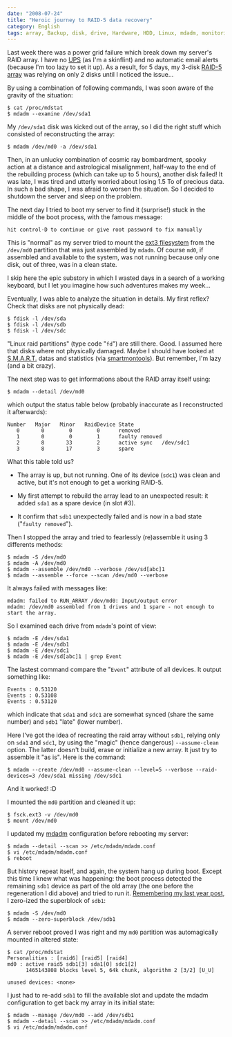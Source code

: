 ```yaml
---
date: "2008-07-24"
title: "Heroic journey to RAID-5 data recovery"
category: English
tags: array, Backup, disk, drive, Hardware, HDD, Linux, mdadm, monitoring, RAID, Server, system, UPS
---
```


Last week there was a power grid failure which break down my server's RAID array. I have no [UPS](https://en.wikipedia.org/wiki/Uninterruptible_power_supply) (as I'm a skinflint) and no automatic email alerts (because I'm too lazy to set it up). As a result, for 5 days, my 3-disk [RAID-5 array](https://en.wikipedia.org/wiki/RAID_5) was relying on only 2 disks until I noticed the issue...

By using a combination of following commands, I was soon aware of the gravity of the situation:

```shell-session
$ cat /proc/mdstat
$ mdadm --examine /dev/sda1
```

My `/dev/sda1` disk was kicked out of the array, so I did the right stuff which consisted of reconstructing the array:

```shell-session
$ mdadm /dev/md0 -a /dev/sda1
```

Then, in an unlucky combination of cosmic ray bombardment, spooky action at a distance and astrological misalignment, half-way to the end of the rebuilding process (which can take up to 5 hours), another disk failed! It was late, I was tired and utterly worried about losing 1.5 To of precious data. In such a bad shape, I was afraid to worsen the situation. So I decided to shutdown the server and sleep on the problem.

The next day I tried to boot my server to find it (surprise!) stuck in the middle of the boot process, with the famous message:

```text
hit control-D to continue or give root password to fix manually
```

This is "normal" as my server tried to mount the [ext3 filesystem](https://en.wikipedia.org/wiki/Ext3) from the `/dev/md0` partition that was just assembled by `mdadm`. Of course `md0`, if assembled and available to the system, was not running because only one disk, out of three, was in a clean state.

I skip here the epic substory in which I wasted days in a search of a working keyboard, but I let you imagine how such adventures makes my week...

Eventually, I was able to analyze the situation in details. My first reflex? Check that disks are not physically dead:

```shell-session
$ fdisk -l /dev/sda
$ fdisk -l /dev/sdb
$ fdisk -l /dev/sdc
```

"Linux raid partitions" (type code "`fd`") are still there. Good. I assumed here that disks where not physically damaged. Maybe I should have looked at [S.M.A.R.T.](https://en.wikipedia.org/wiki/Self-Monitoring,_Analysis,_and_Reporting_Technology) datas and statistics (via [smartmontools](https://smartmontools.sourceforge.net)). But remember, I'm lazy (and a bit crazy).

The next step was to get informations about the RAID array itself using:

```shell-session
$ mdadm --detail /dev/md0
```

which output the status table below (probably inaccurate as I reconstructed it afterwards):

```text
Number   Major   Minor   RaidDevice State
   0       0        0        0      removed
   1       0        0        1      faulty removed
   2       8       33        2      active sync   /dev/sdc1
   3       8       17        3      spare
```

What this table told us?

  * The array is up, but not running. One of its device (`sdc1`) was clean and active, but it's not enough to get a working RAID-5.

  * My first attempt to rebuild the array lead to an unexpected result: it added `sda1` as a spare device (in slot #3).

  * It confirm that `sdb1` unexpectedly failed and is now in a bad state ("`faulty removed`").

Then I stopped the array and tried to fearlessly (re)assemble it using 3 differents methods:

```shell-session
$ mdadm -S /dev/md0
$ mdadm -A /dev/md0
$ mdadm --assemble /dev/md0 --verbose /dev/sd[abc]1
$ mdadm --assemble --force --scan /dev/md0 --verbose
```

It always failed with messages like:

```text
mdadm: failed to RUN_ARRAY /dev/md0: Input/output error
mdadm: /dev/md0 assembled from 1 drives and 1 spare - not enough to start the array.
```

So I examined each drive from `mdadm`'s point of view:

```shell-session
$ mdadm -E /dev/sda1
$ mdadm -E /dev/sdb1
$ mdadm -E /dev/sdc1
$ mdadm -E /dev/sd[abc]1 | grep Event
```

The lastest command compare the "`Event`" attribute of all devices. It output something like:

```text
Events : 0.53120
Events : 0.53108
Events : 0.53120
```

which indicate that `sda1` and `sdc1` are somewhat synced (share the same number) and `sdb1` "late" (lower number).

Here I've got the idea of recreating the raid array without `sdb1`, relying only on `sda1` and `sdc1`, by using the "magic" (hence dangerous) `--assume-clean` option. The latter doesn't build, erase or initialize a new array. It just try to assemble it "as is". Here is the command:

```shell-session
$ mdadm --create /dev/md0 --assume-clean --level=5 --verbose --raid-devices=3 /dev/sda1 missing /dev/sdc1
```

And it worked! :D

I mounted the `md0` partition and cleaned it up:

```shell-session
$ fsck.ext3 -v /dev/md0
$ mount /dev/md0
```

I updated my [mdadm](https://neil.brown.name/blog/mdadm) configuration before rebooting my server:

```shell-session
$ mdadm --detail --scan >> /etc/mdadm/mdadm.conf
$ vi /etc/mdadm/mdadm.conf
$ reboot
```

But history repeat itself, and again, the system hang up during boot. Except this time I knew what was happening: the boot process detected the remaining `sdb1` device as part of the old array (the one before the regeneration I did above) and tried to run it. [Remembering my last year post]({filename}/2007/how-to-recover-a-raid-array-after-having-zero-ized-superblocks.md), I zero-ized the superblock of `sdb1`:

```shell-session
$ mdadm -S /dev/md0
$ mdadm --zero-superblock /dev/sdb1
```

A server reboot proved I was right and my `md0` partition was automagically mounted in altered state:

```shell-session
$ cat /proc/mdstat
Personalities : [raid6] [raid5] [raid4]
md0 : active raid5 sdb1[3] sda1[0] sdc1[2]
      1465143808 blocks level 5, 64k chunk, algorithm 2 [3/2] [U_U]

unused devices: <none>
```

I just had to re-add `sdb1` to fill the available slot and update the mdadm configuration to get back my array in its initial state:

```shell-session
$ mdadm --manage /dev/md0 --add /dev/sdb1
$ mdadm --detail --scan >> /etc/mdadm/mdadm.conf
$ vi /etc/mdadm/mdadm.conf
```
